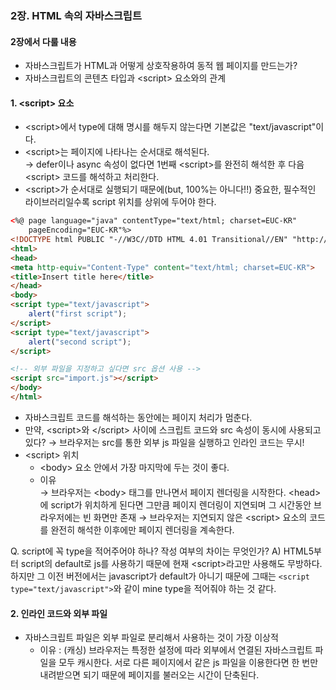 ### 2장. HTML 속의 자바스크립트
#### 2장에서 다룰 내용
* 자바스크립트가 HTML과 어떻게 상호작용하여 동적 웹 페이지를 만드는가?
* 자바스크립트의 콘텐츠 타입과 \<script\> 요소와의 관계

#### 1. \<script\> 요소
* \<script\>에서 type에 대해 명시를 해두지 않는다면 기본값은 "text/javascript"이다. 
* \<script\>는 페이지에 나타나는 순서대로 해석된다.  
	→ defer이나 async 속성이 없다면 1번째 \<script\>를 완전히 해석한 후 다음 \<script\> 코드를 해석하고 처리한다.
* \<script\>가 순서대로 실행되기 때문에(but, 100%는 아니다!!) 중요한, 필수적인 라이브러리일수록 script 위치를 상위에 두어야 한다.
```html
<%@ page language="java" contentType="text/html; charset=EUC-KR"
    pageEncoding="EUC-KR"%>
<!DOCTYPE html PUBLIC "-//W3C//DTD HTML 4.01 Transitional//EN" "http://www.w3.org/TR/html4/loose.dtd">
<html>
<head>
<meta http-equiv="Content-Type" content="text/html; charset=EUC-KR">
<title>Insert title here</title>
</head>
<body>
<script type="text/javascript">
	alert("first script");
</script>
<script type="text/javascript">
	alert("second script");
</script>

<!-- 외부 파일을 지정하고 싶다면 src 옵션 사용 -->
<script src="import.js"></script>
</body>
</html>
```
* 자바스크립트 코드를 해석하는 동안에는 페이지 처리가 멈춘다.
* 만약, \<script\>와 <\/script\> 사이에 스크립트 코드와 src 속성이 동시에 사용되고 있다?
	→ 브라우저는 src를 통한 외부 js 파일을 실행하고 인라인 코드는 무시!
* \<script\> 위치
	* \<body\> 요소 안에서 가장 마지막에 두는 것이 좋다.
	* 이유   
		→ 브라우저는 \<body\> 태그를 만나면서 페이지 렌더링을 시작한다. \<head\>에 script가 위치하게 된다면 그만큼 페이지 렌더링이 지연되며 그 시간동안 브라우저에는 빈 화면만 존재
		→ 브라우저는 지연되지 않은 \<script\> 요소의 코드를 완전히 해석한 이후에만 페이지 렌더링을 계속한다.
	
Q. script에 꼭 type을 적어주어야 하나? 작성 여부의 차이는 무엇인가?
A) HTML5부터 script의 default로 js를 사용하기 때문에 현재 \<script\>라고만 사용해도 무방하다. 하지만 그 이전 버전에서는 javascript가 default가 아니기 때문에 그때는 ```<script type="text/javascript">```와 같이 mine type을 적어줘야 하는 것 같다.

#### 2. 인라인 코드와 외부 파일
* 자바스크립트 파일은 외부 파일로 분리해서 사용하는 것이 가장 이상적
	* 이유 : (캐싱) 브라우저는 특정한 설정에 따라 외부에서 연결된 자바스크립트 파일을 모두 캐시한다. 서로 다른 페이지에서 같은 js 파일을 이용한다면 한 번만 내려받으면 되기 때문에 페이지를 불러오는 시간이 단축된다.

